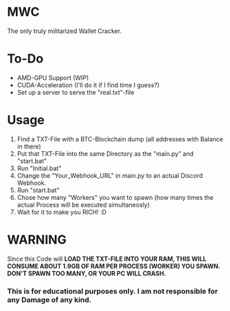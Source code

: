 # MWC
 The only truly militarized Wallet Cracker.

# To-Do
- AMD-GPU Support (WIP)
- CUDA-Acceleration (I'll do it if I find time I guess?)
- Set up a server to serve the "real.txt"-file

# Usage
1. Find a TXT-File with a BTC-Blockchain dump (all addresses with Balance in there)
2. Put that TXT-File into the same Directory as the "main.py" and "start.bat"
3. Run "Initial.bat"
4. Change the "Your_Webhook_URL" in main.py to an actual Discord Webhook.
5. Run "start.bat"
6. Chose how many "Workers" you want to spawn (how many times the actual Process will be executed simultaneosly)
7. Wait for it to make you RICH! :D


# WARNING
Since this Code will **LOAD THE TXT-FILE INTO YOUR RAM, THIS WILL CONSUME ABOUT 1.9GB OF RAM PER PROCESS (WORKER) YOU SPAWN. DON'T SPAWN TOO MANY, OR YOUR PC WILL CRASH.**

### This is for educational purposes only. I am not responsible for any Damage of any kind.